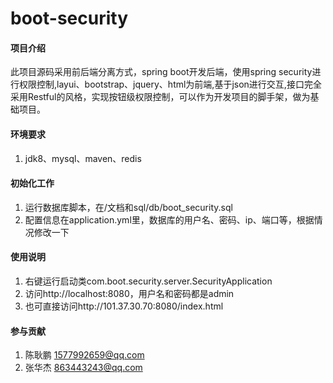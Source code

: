 # boot-security
#### 项目介绍
此项目源码采用前后端分离方式，spring boot开发后端，使用spring security进行权限控制,layui、bootstrap、jquery、html为前端,基于json进行交互,接口完全采用Restful的风格，实现按钮级权限控制，可以作为开发项目的脚手架，做为基础项目。

#### 环境要求
1. jdk8、mysql、maven、redis

#### 初始化工作
1. 运行数据库脚本，在/文档和sql/db/boot_security.sql
2. 配置信息在application.yml里，数据库的用户名、密码、ip、端口等，根据情况修改一下

#### 使用说明
1. 右键运行启动类com.boot.security.server.SecurityApplication
2. 访问http://localhost:8080，用户名和密码都是admin
3. 也可直接访问http://101.37.30.70:8080/index.html


#### 参与贡献

1. 陈耿鹏 1577992659@qq.com
2. 张华杰 863443243@qq.com
